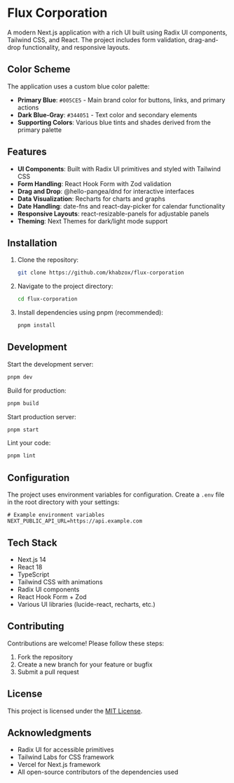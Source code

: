 # Flux Corporation

A modern Next.js application with a rich UI built using Radix UI components, Tailwind CSS, and React. The project includes form validation, drag-and-drop functionality, and responsive layouts.

## Color Scheme

The application uses a custom blue color palette:

- **Primary Blue**: `#005CE5` - Main brand color for buttons, links, and primary actions
- **Dark Blue-Gray**: `#344051` - Text color and secondary elements
- **Supporting Colors**: Various blue tints and shades derived from the primary palette

## Features

- **UI Components**: Built with Radix UI primitives and styled with Tailwind CSS
- **Form Handling**: React Hook Form with Zod validation
- **Drag and Drop**: @hello-pangea/dnd for interactive interfaces
- **Data Visualization**: Recharts for charts and graphs
- **Date Handling**: date-fns and react-day-picker for calendar functionality
- **Responsive Layouts**: react-resizable-panels for adjustable panels
- **Theming**: Next Themes for dark/light mode support

## Installation

1. Clone the repository:
   ```bash
   git clone https://github.com/khabzox/flux-corporation
   ```

2. Navigate to the project directory:
   ```bash
   cd flux-corporation
   ```

3. Install dependencies using pnpm (recommended):
   ```bash
   pnpm install
   ```

## Development

Start the development server:
```bash
pnpm dev
```

Build for production:
```bash
pnpm build
```

Start production server:
```bash
pnpm start
```

Lint your code:
```bash
pnpm lint
```

## Configuration

The project uses environment variables for configuration. Create a `.env` file in the root directory with your settings:

```env
# Example environment variables
NEXT_PUBLIC_API_URL=https://api.example.com
```

## Tech Stack

- Next.js 14
- React 18
- TypeScript
- Tailwind CSS with animations
- Radix UI components
- React Hook Form + Zod
- Various UI libraries (lucide-react, recharts, etc.)

## Contributing

Contributions are welcome! Please follow these steps:

1. Fork the repository
2. Create a new branch for your feature or bugfix
3. Submit a pull request

## License

This project is licensed under the [MIT License](LICENSE).

## Acknowledgments

- Radix UI for accessible primitives
- Tailwind Labs for CSS framework
- Vercel for Next.js framework
- All open-source contributors of the dependencies used